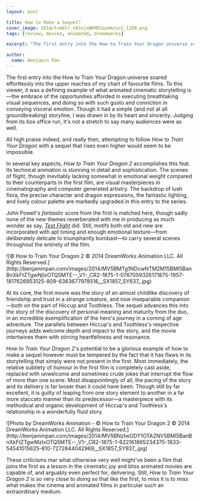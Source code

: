 ```yaml
---
layout: post

title: How to Make a Sequel?
cover_image: 2014/tumblr_n83xjaWKM81qzmmzso1_1280.png
tags: [review, movies, animated, dreamworks]

excerpt: "The first entry into the How to Train Your Dragon universe soared effortlessly into the upper reaches of my chart of favourite films. Attempting to follow *How to Train Your Dragon* with a sequel that rises even higher then would seem to be impossible."

author:
  name: Benjamin Pan
---
```


The first entry into the How to Train Your Dragon universe soared effortlessly into the upper reaches of my chart of favourite films. To this viewer, it was a defining example of what animated cinematic storytelling is—the embrace of the opportunities afforded in executing breathtaking visual sequences, and doing so with such gusto and conviction in conveying visceral emotion. Though it had a simple (and not at all groundbreaking) storyline, I was drawn in by its heart and sincerity. Judging from its box office run, it's not a stretch to say many audiences were as well.

All high praise indeed, and really then, attempting to follow *How to Train Your Dragon* with a sequel that rises even higher would seem to be impossible.

In several key aspects, *How to Train Your Dragon 2* accomplishes this feat. Its technical animation is stunning in detail and sophistication. The scenes of flight, though inevitably lacking somewhat in emotional weight compared to their counterparts in the first film, are visual masterpieces in cinematography and computer generated artistry. The backdrop of lush flora, the precise character and dragon expressions, the fantastic lighting, and lively colour palette are markedly upgraded in this entry to the series.

John Powell's *fantastic* score from the first is matched here, though sadly none of the new themes reverberated with me in producing as much wonder as say, [*Test Flight*](https://soundcloud.com/alice-hbd-wonders/test-drive-john-powell) did. Still, motifs both old and new are incorporated with apt timing and enough emotional texture—from deliberately delicate to triumphantly bombast—to carry several scenes throughout the entirety of the film.

<div class="full">
![© How to Train Your Dragon 2 © 2014 DreamWorks Animation LLC. All Rights Reserved.](http://benjaminpan.com/images/2014/MV5BMTg1NDcwNTM2M15BMl5BanBnXkFtZTgwNjIxOTQ5MTE--_V1-_CR2-1875-1-0767059326171875-1957-1817626953125-809-6363677978516__SX1857_SY637_.jpg)
</div>

At its core, the first movie was the story of an almost childlike discovery of friendship and trust in a strange creature, and now inseparable companion—both on the part of Hiccup and Toothless. The sequel advances this into the story of the discovery of personal meaning and maturity from the duo, in an incredible exemplification of the hero's journey in a coming of age adventure. The parallels between Hiccup's and Toothless's respective journeys adds welcome depth and impact to the story, and the movie intertwines them with stirring heartfeltness and resonance.

*How to Train Your Dragon 2*'s potential to be a glorious example of how to make a sequel however must be tempered by the fact that it has flaws in its storytelling that simply were not present in the first. Most immediately, the relative subtlety of humour in the first film is completely cast aside, replaced with unwelcome and sometimes crude jokes that interrupt the flow of more than one scene. Most disappointingly of all, the pacing of the story and its delivery is far looser than it could have been. Though still by far excellent, it is guilty of leaping from one story element to another in a far more staccato manner than its predecessor—a masterpiece with its methodical and organic development of Hiccup's and Toothless's relationship in a wonderfully fluid story.

<div class="full">
![Photo by DreamWorks Animation - © How to Train Your Dragon 2 © 2014 DreamWorks Animation LLC. All Rights Reserved.](http://benjaminpan.com/images/2014/MV5BNzIwODY1OTA2NV5BMl5BanBnXkFtZTgwMzIxOTQ5MTE--_V1-_CR2-1875-1-622161865234375-1833-54541015625-810-7272644042969__SX1857_SY937_.jpg)
</div>

These criticisms mar what otherwise very well might've been a film that joins the first as a lesson in the cinematic joy and bliss animated movies are capable of, and arguably even perfect for, delivering. Still, *How to Train Your Dragon 2* is so very close to doing so that like the first, to miss it is to miss what makes the cinema and animated films in particular such an extraordinary medium.
